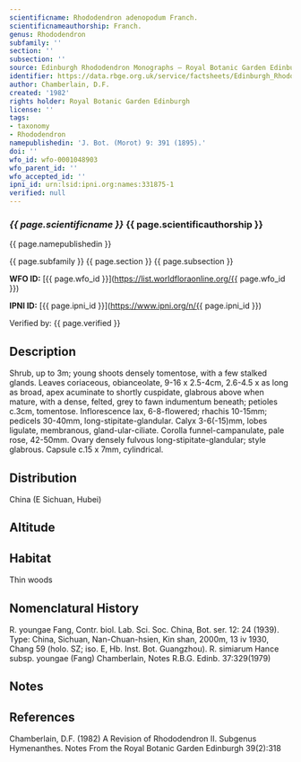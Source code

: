 ```yaml
---
scientificname: Rhododendron adenopodum Franch.
scientificnameauthorship: Franch.
genus: Rhododendron
subfamily: ''
section: ''
subsection: ''
source: Edinburgh Rhododendron Monographs – Royal Botanic Garden Edinburgh
identifier: https://data.rbge.org.uk/service/factsheets/Edinburgh_Rhododendron_Monographs.xhtml
author: Chamberlain, D.F.
created: '1982'
rights holder: Royal Botanic Garden Edinburgh
license: ''
tags:
- taxonomy
- Rhododendron
namepublishedin: 'J. Bot. (Morot) 9: 391 (1895).'
doi: ''
wfo_id: wfo-0001048903
wfo_parent_id: ''
wfo_accepted_id: ''
ipni_id: urn:lsid:ipni.org:names:331875-1
verified: null
---
```

### _{{ page.scientificname }}_ {{ page.scientificauthorship }}
 {{ page.namepublishedin }}

{{ page.subfamily }} {{ page.section }} {{ page.subsection }}

**WFO ID:** [{{ page.wfo_id }}](https://list.worldfloraonline.org/{{ page.wfo_id }})

**IPNI ID:** [{{ page.ipni_id }}](https://www.ipni.org/n/{{ page.ipni_id }})

Verified by: {{ page.verified }}



## Description
Shrub, up to 3m; young shoots densely tomentose, with a few stalked glands. Leaves coriaceous, obianceolate, 9-16 x 2.5-4cm, 2.6-4.5 x as long as broad, apex acuminate to shortly cuspidate, glabrous above when mature, with a dense, felted, grey to fawn indumentum beneath; petioles c.3cm, tomentose. Inflorescence lax, 6-8-flowered; rhachis 10-15mm; pedicels 30-40mm, long-stipitate-glandular. Calyx 3-6(-15)mm, lobes ligulate, membranous, gland-ular-ciliate. Corolla funnel-campanulate, pale rose, 42-50mm. Ovary densely fulvous long-stipitate-glandular; style glabrous. Capsule c.15 x 7mm, cylindrical.

## Distribution
China (E Sichuan, Hubei)

## Altitude


## Habitat
Thin woods

## Nomenclatural History
R. youngae Fang, Contr. biol. Lab. Sci. Soc. China, Bot. ser. 12: 24 (1939). Type: China, Sichuan, Nan-Chuan-hsien, Kin shan, 2000m, 13 iv 1930, Chang 59 (holo. SZ; iso. E, Hb. Inst. Bot. Guangzhou). R. simiarum Hance subsp. youngae (Fang) Chamberlain, Notes R.B.G. Edinb. 37:329(1979)
                       
## Notes


## References

Chamberlain, D.F. (1982) A Revision of Rhododendron II. Subgenus Hymenanthes. Notes From the Royal Botanic Garden Edinburgh 39(2):318
